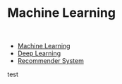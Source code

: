 # Machine Learning

</br>

* [Machine Learning](./machineLearning)
* [Deep Learning](./deep)
* [Recommender System](./recommenderSystem)

test